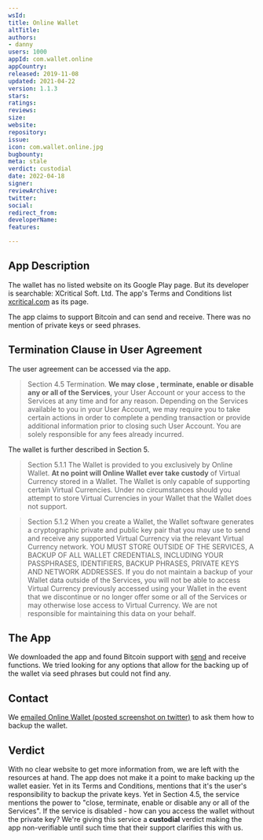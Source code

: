 ```yaml
---
wsId: 
title: Online Wallet
altTitle: 
authors:
- danny
users: 1000
appId: com.wallet.online
appCountry: 
released: 2019-11-08
updated: 2021-04-22
version: 1.1.3
stars: 
ratings: 
reviews: 
size: 
website: 
repository: 
issue: 
icon: com.wallet.online.jpg
bugbounty: 
meta: stale
verdict: custodial
date: 2022-04-18
signer: 
reviewArchive: 
twitter: 
social: 
redirect_from: 
developerName: 
features: 

---
```


## App Description

The wallet has no listed website on its Google Play page. But its developer is searchable: XCritical Soft. Ltd. The app's Terms and Conditions list [xcritical.com](https://xcritical.com) as its page.

The app claims to support Bitcoin and can send and receive. There was no mention of private keys or seed phrases.

## Termination Clause in User Agreement

The user agreement can be accessed via the app. 

> Section 4.5 Termination. **We may close , terminate, enable or disable any or all of the Services**, your User Account or your access to the Services at any time and for any reason. Depending on the Services available to you in your User Account, we may require you to take certain actions in order to complete a pending transaction or provide additional information prior to closing such User Account. You are solely responsible for any fees already incurred.

The wallet is further described in Section 5.

> Section 5.1.1 The Wallet is provided to you exclusively by Online Wallet. **At no point will Online Wallet ever take custody** of Virtual Currency stored in a Wallet. The Wallet is only capable of supporting certain Virtual Currencies. Under no circumstances should you attempt to store Virtual Currencies in your Wallet that the Wallet does not support.

> Section 5.1.2 When you create a Wallet, the Wallet software generates a cryptographic private and public key pair that you may use to send and receive any supported Virtual Currency via the relevant Virtual Currency network. YOU MUST STORE OUTSIDE OF THE SERVICES, A BACKUP OF ALL WALLET CREDENTIALS, INCLUDING YOUR PASSPHRASES, IDENTIFIERS, BACKUP PHRASES, PRIVATE KEYS AND NETWORK ADDRESSES. If you do not maintain a backup of your Wallet data outside of the Services, you will not be able to access Virtual Currency previously accessed using your Wallet in the event that we discontinue or no longer offer some or all of the Services or may otherwise lose access to Virtual Currency. We are not responsible for maintaining this data on your behalf.

## The App

We downloaded the app and found Bitcoin support with [send](https://twitter.com/BitcoinWalletz/status/1460884771555319808) and receive functions. We tried looking for any options that allow for the backing up of the wallet via seed phrases but could not find any. 

## Contact

We [emailed Online Wallet (posted screenshot on twitter)](https://twitter.com/BitcoinWalletz/status/1460886910155427840) to ask them how to backup the wallet. 

## Verdict

With no clear website to get more information from, we are left with the resources at hand. The app does not make it a point to make backing up the wallet easier. Yet in its Terms and Conditions, mentions that it's the user's responsibility to backup the private keys. Yet in Section 4.5, the service mentions the power to "close, terminate, enable or disable any or all of the Services". If the service is disabled - how can you access the wallet without the private key? We're giving this service a **custodial** verdict making the app non-verifiable until such time that their support clarifies this with us.
